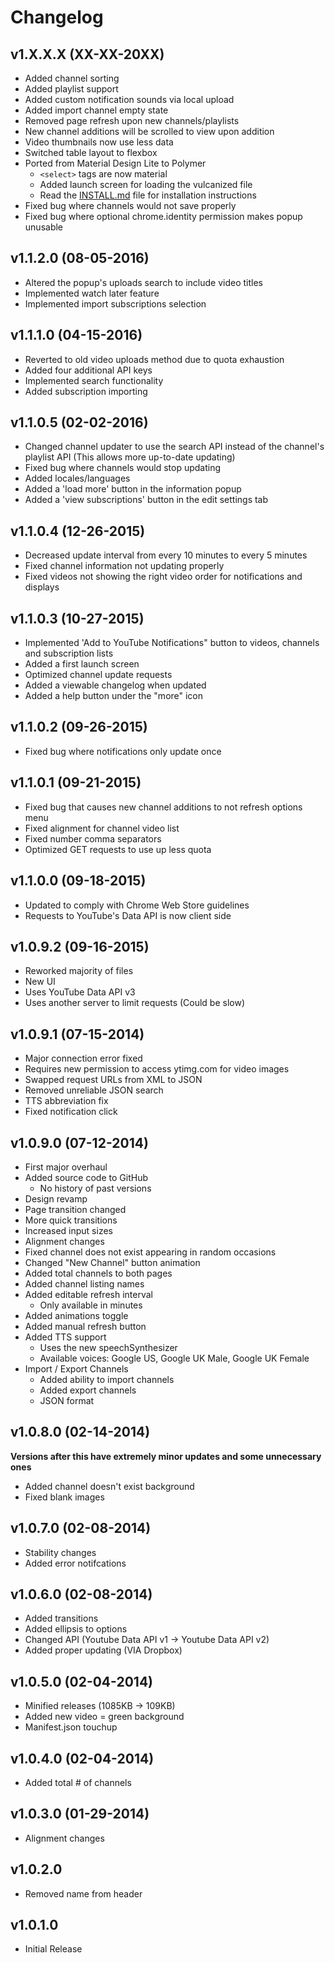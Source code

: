 Changelog
=====
## v1.X.X.X (XX-XX-20XX)
 * Added channel sorting
 * Added playlist support
 * Added custom notification sounds via local upload
 * Added import channel empty state
 * Removed page refresh upon new channels/playlists
 * New channel additions will be scrolled to view upon addition
 * Video thumbnails now use less data
 * Switched table layout to flexbox
 * Ported from Material Design Lite to Polymer
   * `<select>` tags are now material
   * Added launch screen for loading the vulcanized file
   * Read the [INSTALL.md](https://github.com/Wassup789/YouTube-Notifications/blob/master/INSTALL.md) file for installation instructions
 * Fixed bug where channels would not save properly
 * Fixed bug where optional chrome.identity permission makes popup unusable

## v1.1.2.0 (08-05-2016)
 * Altered the popup's uploads search to include video titles
 * Implemented watch later feature
 * Implemented import subscriptions selection

## v1.1.1.0 (04-15-2016)
 * Reverted to old video uploads method due to quota exhaustion
 * Added four additional API keys
 * Implemented search functionality
 * Added subscription importing

## v1.1.0.5 (02-02-2016)
 * Changed channel updater to use the search API instead of the channel's playlist API (This allows more up-to-date updating)
 * Fixed bug where channels would stop updating
 * Added locales/languages
 * Added a 'load more' button in the information popup
 * Added a 'view subscriptions' button in the edit settings tab

## v1.1.0.4 (12-26-2015)
 * Decreased update interval from every 10 minutes to every 5 minutes
 * Fixed channel information not updating properly
 * Fixed videos not showing the right video order for notifications and displays

## v1.1.0.3 (10-27-2015)
 * Implemented 'Add to YouTube Notifications" button to videos, channels and subscription lists
 * Added a first launch screen
 * Optimized channel update requests
 * Added a viewable changelog when updated
 * Added a help button under the "more" icon

## v1.1.0.2 (09-26-2015)
 * Fixed bug where notifications only update once

## v1.1.0.1 (09-21-2015)
 * Fixed bug that causes new channel additions to not refresh options menu
 * Fixed alignment for channel video list
 * Fixed number comma separators
 * Optimized GET requests to use up less quota

## v1.1.0.0 (09-18-2015)
 * Updated to comply with Chrome Web Store guidelines
 * Requests to YouTube's Data API is now client side

## v1.0.9.2 (09-16-2015)
 * Reworked majority of files
 * New UI
 * Uses YouTube Data API v3
 * Uses another server to limit requests (Could be slow)

## v1.0.9.1 (07-15-2014)
 * Major connection error fixed
 * Requires new permission to access ytimg.com for video images
 * Swapped request URLs from XML to JSON
 * Removed unreliable JSON search
 * TTS abbreviation fix
 * Fixed notification click

## v1.0.9.0 (07-12-2014)
 * First major overhaul
 * Added source code to GitHub
   * No history of past versions
 * Design revamp
 * Page transition changed
 * More quick transitions
 * Increased input sizes
 * Alignment changes
 * Fixed channel does not exist appearing in random occasions
 * Changed "New Channel" button animation
 * Added total channels to both pages
 * Added channel listing names
 * Added editable refresh interval
   * Only available in minutes
 * Added animations toggle
 * Added manual refresh button
 * Added TTS support
   * Uses the new speechSynthesizer
   * Available voices: Google US, Google UK Male, Google UK Female
 * Import / Export Channels
   * Added ability to import channels
   * Added export channels
   * JSON format

## v1.0.8.0 (02-14-2014)
**Versions after this have extremely minor updates and some unnecessary ones**
 * Added channel doesn't exist background
 * Fixed blank images

## v1.0.7.0 (02-08-2014)
 * Stability changes
 * Added error notifcations

## v1.0.6.0 (02-08-2014)
 * Added transitions
 * Added ellipsis to options
 * Changed API (Youtube Data API v1 -> Youtube Data API v2)
 * Added proper updating (VIA Dropbox)

## v1.0.5.0 (02-04-2014)
 * Minified releases (1085KB -> 109KB)
 * Added new video = green background
 * Manifest.json touchup

## v1.0.4.0 (02-04-2014)
 * Added total # of channels

## v1.0.3.0 (01-29-2014)
 * Alignment changes

## v1.0.2.0
 * Removed name from header

## v1.0.1.0
 * Initial Release
